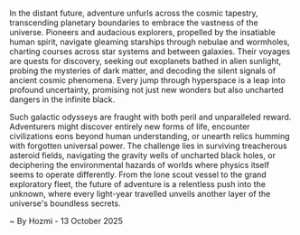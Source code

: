 
In the distant future, adventure unfurls across the cosmic tapestry, transcending planetary boundaries to embrace the vastness of the universe. Pioneers and audacious explorers, propelled by the insatiable human spirit, navigate gleaming starships through nebulae and wormholes, charting courses across star systems and between galaxies. Their voyages are quests for discovery, seeking out exoplanets bathed in alien sunlight, probing the mysteries of dark matter, and decoding the silent signals of ancient cosmic phenomena. Every jump through hyperspace is a leap into profound uncertainty, promising not just new wonders but also uncharted dangers in the infinite black.

Such galactic odysseys are fraught with both peril and unparalleled reward. Adventurers might discover entirely new forms of life, encounter civilizations eons beyond human understanding, or unearth relics humming with forgotten universal power. The challenge lies in surviving treacherous asteroid fields, navigating the gravity wells of uncharted black holes, or deciphering the environmental hazards of worlds where physics itself seems to operate differently. From the lone scout vessel to the grand exploratory fleet, the future of adventure is a relentless push into the unknown, where every light-year travelled unveils another layer of the universe's boundless secrets.

~ By Hozmi - 13 October 2025
